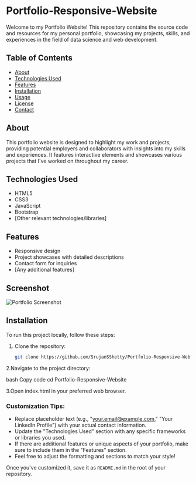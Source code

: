 # Portfolio-Responsive-Website


Welcome to my Portfolio Website! This repository contains the source code and resources for my personal portfolio, showcasing my projects, skills, and experiences in the field of data science and web development.

## Table of Contents

- [About](#about)
- [Technologies Used](#technologies-used)
- [Features](#features)
- [Installation](#installation)
- [Usage](#usage)
- [License](#license)
- [Contact](#contact)

## About

This portfolio website is designed to highlight my work and projects, providing potential employers and collaborators with insights into my skills and experiences. It features interactive elements and showcases various projects that I've worked on throughout my career.

## Technologies Used

- HTML5
- CSS3
- JavaScript
- Bootstrap
- [Other relevant technologies/libraries]

## Features

- Responsive design
- Project showcases with detailed descriptions
- Contact form for inquiries
- [Any additional features]


## Screenshot

![Portfolio Screenshot](img/desktop-view.png)


## Installation

To run this project locally, follow these steps:

1. Clone the repository:

   ```bash
   git clone https://github.com/SrujanSShetty/Portfolio-Responsive-Website.git

2.Navigate to the project directory:

bash
Copy code
cd Portfolio-Responsive-Website

3.Open index.html in your preferred web browser.



### Customization Tips:
- Replace placeholder text (e.g., "your.email@example.com," "Your LinkedIn Profile") with your actual contact information.
- Update the "Technologies Used" section with any specific frameworks or libraries you used.
- If there are additional features or unique aspects of your portfolio, make sure to include them in the "Features" section.
- Feel free to adjust the formatting and sections to match your style! 

Once you've customized it, save it as `README.md` in the root of your repository.
